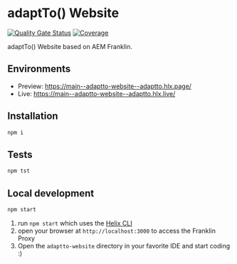 # adaptTo() Website

[![Quality Gate Status](https://sonarcloud.io/api/project_badges/measure?project=adaptto_adaptto-website&metric=alert_status)](https://sonarcloud.io/summary/new_code?id=adaptto_adaptto-website) [![Coverage](https://sonarcloud.io/api/project_badges/measure?project=adaptto_adaptto-website&metric=coverage)](https://sonarcloud.io/summary/new_code?id=adaptto_adaptto-website)

adaptTo() Website based on AEM Franklin.

## Environments

- Preview: https://main--adaptto-website--adaptto.hlx.page/
- Live: https://main--adaptto-website--adaptto.hlx.live/

## Installation

```sh
npm i
```

## Tests

```sh
npm tst
```

## Local development

```sh
npm start
```

1. run `npm start` which uses the [Helix CLI](https://github.com/adobe/helix-cli)
2. open your browser at `http://localhost:3000` to access the Franklin Proxy
3. Open the `adaptto-website` directory in your favorite IDE and start coding :)
